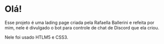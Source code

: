 # Olá!

Esse projeto é uma lading page criada pela Rafaella Ballerini e refeita por mim, nele é divulgado o bot para controle de chat de Discord que ela criou.

Nele foi usado HTLM5 e CSS3.


